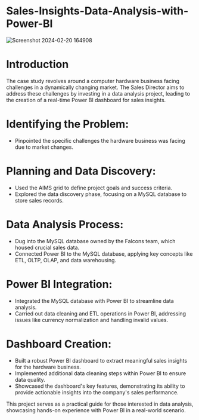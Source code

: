 # Sales-Insights-Data-Analysis-with-Power-BI

![Screenshot 2024-02-20 164908](https://github.com/sanathchalla/Sales-Insights-Data-Analysis-with-Power-BI/assets/110670357/002e3ef7-5e1b-44a8-bb60-a3c00d2b8311)

# Introduction
 The case study revolves around a computer hardware business facing challenges in a dynamically changing market. The Sales Director aims to address these challenges by investing in a data analysis project, leading to the creation of a real-time Power BI dashboard for sales insights.

# Identifying the Problem:

- Pinpointed the specific challenges the hardware business was facing due to market changes.

# Planning and Data Discovery:

- Used the AIMS grid to define project goals and success criteria.
- Explored the data discovery phase, focusing on a MySQL database to store sales records.
  
# Data Analysis Process:

- Dug into the MySQL database owned by the Falcons team, which housed crucial sales data.
- Connected Power BI to the MySQL database, applying key concepts like ETL, OLTP, OLAP, and data warehousing.
  
# Power BI Integration:

- Integrated the MySQL database with Power BI to streamline data analysis.
- Carried out data cleaning and ETL operations in Power BI, addressing issues like currency normalization and handling invalid values.

# Dashboard Creation:

- Built a robust Power BI dashboard to extract meaningful sales insights for the hardware business.
- Implemented additional data cleaning steps within Power BI to ensure data quality.
- Showcased the dashboard's key features, demonstrating its ability to provide actionable insights into the company's sales performance.
  
This project serves as a practical guide for those interested in data analysis, showcasing hands-on experience with Power BI in a real-world scenario.

